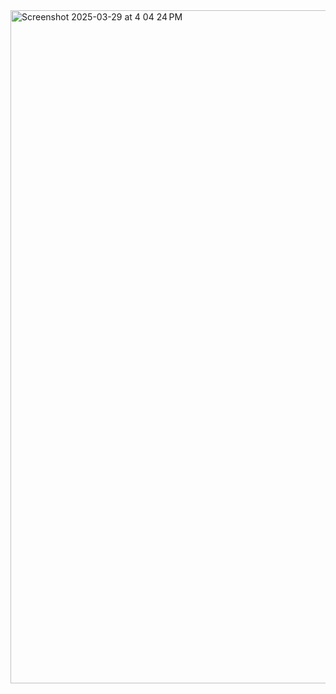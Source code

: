 <img width="1077" alt="Screenshot 2025-03-29 at 4 04 24 PM" src="https://github.com/user-attachments/assets/32ecd11e-3781-4455-a363-6e4cc16a3b5b" />
